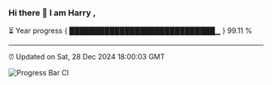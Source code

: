 ### Hi there 👋 I am Harry , 

⏳ Year progress { █████████████████████████████▁ } 99.11 %

---

⏰ Updated on Sat, 28 Dec 2024 18:00:03 GMT

![Progress Bar CI](https://github.com/duykhang68/duykhang68/workflows/Progress%20Bar%20CI/badge.svg)
